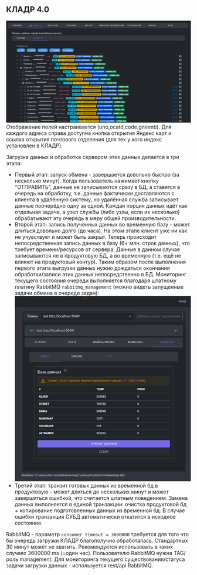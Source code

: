 ﻿## КЛАДР 4.0

![kladr-main-tree.png](./img/kladr-main-tree.png)
Отображение полей настраивается (uno,ocatd,code,gninmb). Для каждого адреса справа доступна кнопка открытия Яндекс карт и ссылка открытия почтового отделения (для тех у кого индекс установлен в КЛАДР).

Загрузка данных и обработка сервером этих данных делается в три этапа:
- Первый этап: запуск обмена - завершается довольно быстро (за несколько минут). Когда пользователь нажимает кнопку "ОТПРАВИТЬ", данные не записываются сразу в БД, а ставятся в очередь на обработку, т.е. данные фактически доставляются с клиента в удалённую систему, но удалённая служба записывает данные поочерёдно одну за одной. Каждая порция данных идёт как отдельная задача, а узел службы (либо узлы, если их несколько) обрабатывают эту очередь в меру общей производительности. 
- Второй этап: запись полученных данных во временную базу - может длиться довольно долго (до часа). На этом этапе клиент уже ни как не учувствует и может быть закрыт. Теперь происходит непосредственная запись данных в базу (6+ млн. строк данных), что требует времени/ресурсов от сервера. Данные в данном случае записываются не в продуктовую БД, а во временную (т.е. ещё не влияют на продуктовый контур). Таким образом после выполнения первого этапа выгрузки данных нужно дождаться окончания обработки/записи этих данных непосредственно в БД. Мониторинг текущего состояния очереди выполняется благодаря штатному плагину RabbitMQ `rabbitmq_management` (можно видеть запущенные задачи обмена в очереди задач):
![КЛАДР процесс обработки](../ToolsMauiApp/img/kladr-status-progress.png)
- Третий этап: транзит готовых данных из временной бд в продуктовую - может длиться до нескольких минут и может завершиться ошибкой, что считается штатным поведением. Замена данных выполняется в единой транзакции: очистка продуктовой бд + копирование подготовленных данных из временной бд. В случае ошибки транзакция СУБД автоматически откатится в исходное состояние.

RabbitMQ - параметр `consumer_timeout = 3600000` требуется для того что бы очередь загрузки КЛАДР благополучно обработалась. Стандартных 30 минут может не хватить. Рекомендуется использовать в таких случаях 3600000 ms (=один час).
Пользователю RabbitMQ нужна TAG/роль management. Для мониторинга текущего существования/статуса задачи загрузки данных - используется rest/api RabbitMQ.